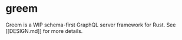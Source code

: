 # greem

Greem is a WIP schema-first GraphQL server framework for Rust.
See [[DESIGN.md]] for more details.
